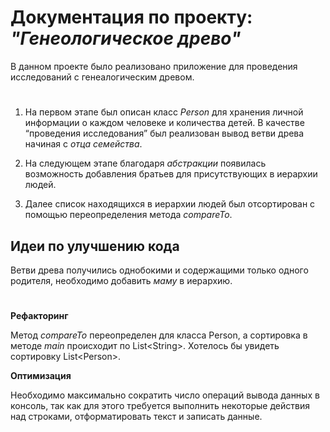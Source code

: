# Документация по проекту: *"Генеологическое древо"* #

В данном проекте было реализовано приложение для проведения исследований с генеалогическим древом.
#

1. На первом этапе был описан класс *Person* для хранения личной информации о каждом человеке и количества детей. 
В качестве “проведения исследования” был реализован вывод ветви древа начиная с *отца семейства*.

2. На следующем этапе благодаря *абстракции* появилась возможность добавления братьев для присутствующих в иерархии людей.

3. Далее список находящихся в иерархии людей был отсортирован с помощью переопределения метода *compareTo*. 

## Идеи по улучшению кода ##

Ветви древа получились однобокими и содержащими только одного родителя, необходимо добавить *маму* в иерархию.
#

**Рефакторинг**

Метод *compareTo* переопределен для класса Person, а сортировка в методе *main* происходит по List<String<String>>. Хотелось бы увидеть сортировку List<Person<Person>>.

**Оптимизация**

Необходимо максимально сократить число операций вывода данных в консоль, так как для этого требуется выполнить некоторые действия над строками, отформатировать текст и записать данные.


